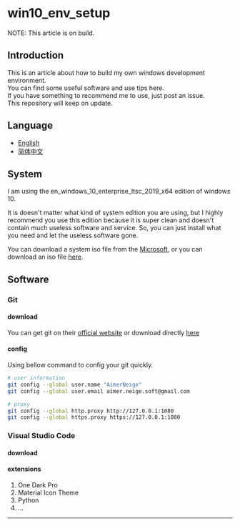 # win10_env_setup

NOTE: This article is on build.

## Introduction

This is an article about how to build my own windows development environment.\
You can find some useful software and use tips here.\
If you have something to recommend me to use, just post an issue.\
This repository will keep on update.

## Language

- [English](README.md)
- [简体中文](README-CN.md)

## System

I am using the en_windows_10_enterprise_ltsc_2019_x64 edition of windows 10.

It is doesn't matter what kind of system edition you are using, but I highly recommend you use this edition because it is super clean and doesn't contain much useless software and service. So, you can just install what you need and let the useless software gone.

You can download a system iso file from the [Microsoft][1], or you can download an iso file [here][2].

## Software

### Git

#### download

You can get git on their [official website][3] or download directly [here][4]

#### config

Using bellow command to config your git quickly.

```bash
# user information
git config --global user.name "AimerNeige"
git config --global user.email aimer.neige.soft@gmail.com

# proxy
git config --global http.proxy http://127.0.0.1:1080
git config --global https.proxy https://127.0.0.1:1080
```

### Visual Studio Code

#### download

#### extensions

1. One Dark Pro
2. Material Icon Theme
3. Python
4. ...

---

[1]: https://www.microsoft.com/en-us/evalcenter/evaluate-windows-10-enterprise "Download ISO from Microsoft"
[2]: https://www.reddit.com/r/Windows10LTSC/comments/hf58ut/windows_10_ltsc_iso_download/ "Download ISO from Reddit"
[3]: https://git-scm.com/ "Home page for git"
[4]: https://git-scm.com/download/win "Download git for windows"
